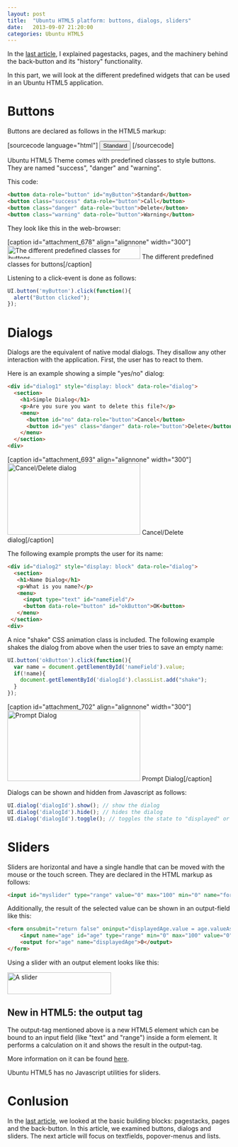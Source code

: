 ```yaml
---
layout: post
title:  "Ubuntu HTML5 platform: buttons, dialogs, sliders"
date:   2013-09-07 21:20:00
categories: Ubuntu HTML5
---
```

In the <a href="taming-the-ubuntu-html5-platform-part-2/">last article</a>, I explained pagestacks, pages, and the machinery behind the back-button and its "history" functionality.

In this part, we will look at the different predefined widgets that can be used in an Ubuntu HTML5 application.

<h1 id="buttons">Buttons</h1>
Buttons are declared as follows in the HTML5 markup:

[sourcecode language="html"]
<button data-role="button" id="myButton">Standard</button>
[/sourcecode]

Ubuntu HTML5 Theme comes with predefined classes to style buttons. They are named "success", "danger" and "warning".

This code:
```html
<button data-role="button" id="myButton">Standard</button>
<button class="success" data-role="button">Call</button>
<button class="danger" data-role="button">Delete</button>
<button class="warning" data-role="button">Warning</button>
```

They look like this in the web-browser:

[caption id="attachment_678" align="alignnone" width="300"]<a href="http://daniel-beck.org/wp-content/uploads/buttonsStyles.png"><img class="size-medium wp-image-678" alt="The different predefined classes for buttons" src="http://daniel-beck.org/wp-content/uploads/buttonsStyles-300x30.png" width="300" height="30" /></a> The different predefined classes for buttons[/caption]

Listening to a click-event is done as follows:
```javascript
UI.button('myButton').click(function(){
  alert("Button clicked");
});
```

<h1 id="dialogs">Dialogs</h1>
Dialogs are the equivalent of native modal dialogs. They disallow any other interaction with the application. First, the user has to react to them.

Here is an example showing a simple "yes/no" dialog:

```html
<div id="dialog1" style="display: block" data-role="dialog">
  <section>
    <h1>Simple Dialog</h1>
    <p>Are you sure you want to delete this file?</p>
    <menu>
      <button id="no" data-role="button">Cancel</button>
      <button id="yes" class="danger" data-role="button">Delete</button>
    </menu>
  </section>
<div>
```

[caption id="attachment_693" align="alignnone" width="300"]<a href="http://daniel-beck.org/wp-content/uploads/dialog.png"><img class="size-medium wp-image-693" alt="Cancel/Delete dialog" src="http://daniel-beck.org/wp-content/uploads/dialog-300x161.png" width="300" height="161" /></a> Cancel/Delete dialog[/caption]

The following example prompts the user for its name:

```html
<div id="dialog2" style="display: block" data-role="dialog">
  <section>
   <h1>Name Dialog</h1>
   <p>What is you name?</p>
   <menu>
     <input type="text" id="nameField"/>
     <button data-role="button" id="okButton">OK<button>
   </menu>
 </section>
<div>
```

A nice "shake" CSS animation class is included. The following example shakes the dialog from above when the user tries to save an empty name:

```javascript
UI.button('okButton').click(function(){
  var name = document.getElementById('nameField').value;
  if(!name){
    document.getElementById('dialogId').classList.add("shake");
  }
});
```

[caption id="attachment_702" align="alignnone" width="300"]<a href="http://daniel-beck.org/wp-content/uploads/dialogTextInput.png"><img class="size-medium wp-image-702" alt="Prompt Dialog" src="http://daniel-beck.org/wp-content/uploads/dialogTextInput-300x159.png" width="300" height="159" /></a> Prompt Dialog[/caption]

Dialogs can be shown and hidden from Javascript as follows:

```javascript
UI.dialog('dialogId').show(); // show the dialog
UI.dialog('dialogId').hide(); // hides the dialog
UI.dialog('dialogId').toggle(); // toggles the state to "displayed" or "hidden"
```

<h1 id="sliders">Sliders</h1>
Sliders are horizontal and have a single handle that can be moved with the mouse or the touch screen. They are declared in the HTML markup as follows:

```HTML
<input id="myslider" type="range" value="0" max="100" min="0" name="formvalue">
```

Additionally, the result of the selected value can be shown in an output-field like this:
```HTML
<form onsubmit="return false" oninput="displayedAge.value = age.valueAsNumber">
	<input name="age" id="age" type="range" min="0" max="100" value="0">
	<output for="age" name="displayedAge">0</output>
</form>
```

Using a slider with an output element looks like this:

<a href="http://daniel-beck.org/wp-content/uploads/slider.png"><img class="size-full wp-image-710" alt="A slider" src="http://daniel-beck.org/wp-content/uploads/slider.png" width="234" height="49" /></a>
<div class="box">
<h2>New in HTML5: the output tag</h2>
The output-tag mentioned above is a new HTML5 element which can be bound to an input field (like "text" and "range") inside a form element. It performs a calculation on it and shows the result in the output-tag.

More information on it can be found <a href="https://developer.mozilla.org/docs/Web/HTML/Element/output">here</a>.

</div>
Ubuntu HTML5 has no Javascript utilities for sliders.
<h1>Conlusion</h1>
In the <a href="taming-the-ubuntu-html5-platform-part-2/">last article</a>, we looked at the basic building blocks: pagestacks, pages and the back-button. In this article, we examined buttons, dialogs and sliders. The next article will focus on textfields, popover-menus and lists.